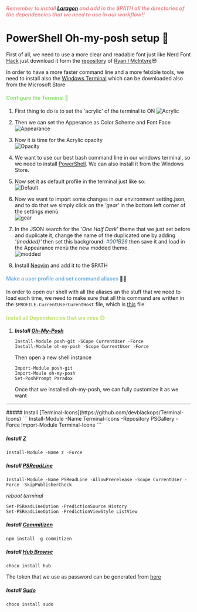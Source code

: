 #####  <span style="color:#e88e91; font-style:italic"> Remember to install [Laragon](https://github.com/leokhoa/laragon) and add in the $PATH all the directories of the dependencies that we need to use in our workflow!! </span> 

# PowerShell Oh-my-posh setup 🍻

First of all, we need to use a more clear and readable font just like Nerd Font [Hack](https://github.com/ryanoasis/nerd-fonts/releases/download/v2.1.0/Hack.zip) just download it form the [repository](https://github.com/ryanoasis/nerd-fonts) of [Ryan l Mclntyre](https://github.com/ryanoasis)😎

In order to have a more faster command line and a more felxible tools, we need to install also the [Windows Terminal](https://github.com/microsoft/terminal) which can be downloaded also from the Microsoft Store

#### <span style="color: #8ee075">Configure the Terminal 🧾</span>
1. First thing to do is to set the 'acrylic' of the terminal to ON
![Acrylic](https://i.ibb.co/412Dkhc/Capture.png)

2. Then we can set the Apperance as Color Scheme and Font Face
![Appearance](https://i.ibb.co/mCNM4Sc/Capture.png)

3. Now it is time for the Acrylic opacity  
![Opacity](https://i.ibb.co/Wgd1pW9/Capture.png)

4. We want to use our best bash command line in our windows terminal, so we need to install [PowerShell](https://github.com/PowerShell/PowerShell/releases/tag/v7.2.2). We can also install it from the Windows Store.

5. Now set it as default profile in the terminal just like so:  
![Default](https://i.ibb.co/ggnmG95/Cattura.png)

6. Now we want to import some changes in our environment setting.json, and to do that we simply click on the _'gear'_ in the bottom left corner of the settings menù  
![gear](https://i.ibb.co/hgDLdvx/Cattura.png)

7. In the JSON search for the '_One Half Dark_' theme that we just set before and duplicate it, change the name of the duplicated one by adding _'(modded)'_ then set this background: <span style='color:#32525e'>_#001B26_</span> then save it and load in the Appearance menù the new modded theme.  
![modded](https://i.ibb.co/HK78bRs/Cattura.png)

8. Install [Neovim](https://github.com/neovim/neovim/wiki/Installing-Neovim) and add it to the $PATH

#### <span style="color:#75b2e0">Make a user profile and set command aliases </span> 🐱‍💻
In order to open our shell with all the aliases an the stuff that we need to load each time, we need to make sure that all this command are written in the `$PROFILE.CurrentUserCurentHost` file, which is [this](https://github.com/MrZukasa/PowerShell-config/blob/main/Documents/PowerShell/Microsoft.PowerShell_profile.ps1) file

#### <span style="color:#c2e075">Install all Dependencies that we miss 😊</span>
1. **_Install [Oh-My-Posh](https://github.com/JanDeDobbeleer/oh-my-posh)_**
   ```
   Install-Module posh-git -SCope CurrentUser -Force
   Install-Module oh-my-posh -Scope CurrentUser -Force
   ```
   Then open a new shell instance
   ```
   Import-Module posh-git
   Import-Moule oh-my-posh
   Set-PoshPrompt Paradox
   ```
   Once that we installed oh-my-posh, we can fully customize it as we want

<hr/>
##### Install [Terminal-Icons](https://github.com/devblackops/Terminal-Icons)
```
Install-Module -Name Terminal-Icons -Repository PSGallery -Force
Import-Module Terminal-Icons
```

##### Install [Z](https://github.com/rupa/z)
```
Install-Module -Name z -Force
```

##### Install [PSReadLine](https://github.com/PowerShell/PSReadLine)
```
Install-Module -Name PSReadLine -AllowPrerelease -Scope CurrentUser -Force -SkipPublisherCheck
```
_reboot terminal_
```
Set-PSReadLineOption -PredictionSource History
Set-PSReadLineOption -PredictionViewStyle ListView
```

##### Install [Commitizen](https://github.com/commitizen/cz-cli)
```
npm install -g commitizen
```

##### Install [Hub Browse](https://github.com/github/hub)
```
choco install hub
```
The token that we use as password can be generated from [here](https://github.com/settings/tokens)

##### Install [Sudo](https://community.chocolatey.org/packages/Sudo)
```
choco install sudo
```